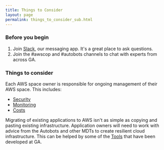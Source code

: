 ```yaml
---
title: Things to Consider
layout: page
permalink: things_to_consider_sub.html
---
```


### Before you begin

1. Join [Slack](https://geoscience-australia.slack.com/signup), our messaging app. It's a great place to ask questions.
2. Join the #awscop and #autobots channels to chat with experts from across GA.

### Things to consider

Each AWS space owner is responsible for ongoing management of their AWS space. This includes:

 * [Security](security_index.html)
 * [Monitoring](monitoring_index.html)
 * [Costs](cost_management_index.html)

Migrating of existing applications to AWS isn't as simple as copying and pasting existing infrastructure. Application owners will need to work with advice from the Autobots and other MDTs to create resilient cloud infrastructure. This can be helped by some of the [Tools](tools_index.html) that have been developed at GA.
